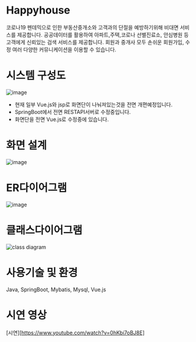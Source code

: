 # Happyhouse
 코로나19 펜데믹으로 인한 부동산중개소와 고객과의 단절을 예방하기위해 비대면 서비스를 제공합니다.
 공공데이터를 활용하여 아파트,주택,코로나 선별진료소, 안심병원 등 고객에게 신뢰있는 검색 서비스를 제공합니다.
 회원과 중개사 모두 손쉬운 회원가입, 수정 여러 다양한 커뮤니케이션을 이용할 수 있습니다.
 
 
# 시스템 구성도
 ![image](https://user-images.githubusercontent.com/43171179/101801755-07d9bf80-3b52-11eb-8b8e-7cef0dfaf6db.png)
 
 * 현재 일부 Vue.js와 jsp로 화면단이 나눠져있는것을 전면 개편예정입니다.
 * SpringBoot에서 전면 RESTAPI서버로 수정중입니다.
 * 화면단을 전면 Vue.js로 수정중에 있습니다.

# 화면 설계
 ![image](https://user-images.githubusercontent.com/43171179/101803407-d530c680-3b53-11eb-8772-60cd81414537.png)

 
# ER다이어그램
 ![image](https://user-images.githubusercontent.com/43171179/101802099-6b63ed00-3b52-11eb-9bbf-25e290096b5f.png)

 
# 클래스다이어그램
![class diagram](https://user-images.githubusercontent.com/43171179/101802155-79197280-3b52-11eb-9c9f-44185d8d431d.jpg)

# 사용기술 및 환경
Java, SpringBoot, Mybatis, Mysql, Vue.js

# 시연 영상
[시연][https://www.youtube.com/watch?v=0hKbi7oBJ8E]
